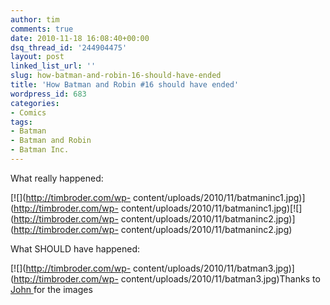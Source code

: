 ```yaml
---
author: tim
comments: true
date: 2010-11-18 16:08:40+00:00
dsq_thread_id: '244904475'
layout: post
linked_list_url: ''
slug: how-batman-and-robin-16-should-have-ended
title: 'How Batman and Robin #16 should have ended'
wordpress_id: 683
categories:
- Comics
tags:
- Batman
- Batman and Robin
- Batman Inc.
---
```


What really happened:

[![](http://timbroder.com/wp-
content/uploads/2010/11/batmaninc1.jpg)](http://timbroder.com/wp-
content/uploads/2010/11/batmaninc1.jpg)[![](http://timbroder.com/wp-
content/uploads/2010/11/batmaninc2.jpg)](http://timbroder.com/wp-
content/uploads/2010/11/batmaninc2.jpg)

What SHOULD have happened:

[![](http://timbroder.com/wp-
content/uploads/2010/11/batman3.jpg)](http://timbroder.com/wp-
content/uploads/2010/11/batman3.jpg)Thanks to [John
](http://twitter.com/#!/falcore000)for the images

